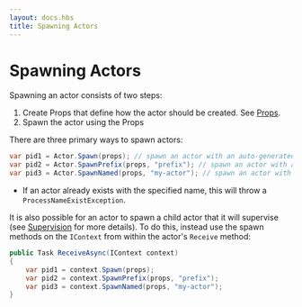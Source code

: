 ```yaml
---
layout: docs.hbs
title: Spawning Actors
---
```


# Spawning Actors

Spawning an actor consists of two steps:
1. Create Props that define how the actor should be created. See [Props](props.md).
2. Spawn the actor using the Props

There are three primary ways to spawn actors:
```csharp
var pid1 = Actor.Spawn(props); // spawn an actor with an auto-generated name
var pid2 = Actor.SpawnPrefix(props, "prefix"); // spawn an actor with a prefix followed by an auto-generated name
var pid3 = Actor.SpawnNamed(props, "my-actor"); // spawn an actor with an exact name
```
  * If an actor already exists with the specified name, this will throw a `ProcessNameExistException`.

It is also possible for an actor to spawn a child actor that it will supervise (see [Supervision](supervision.md) for more details). To do this, instead use the spawn methods on the `IContext` from within the actor's `Receive` method:
```csharp
public Task ReceiveAsync(IContext context)
{
    var pid1 = context.Spawn(props);
    var pid2 = context.SpawnPrefix(props, "prefix");
    var pid3 = context.SpawnNamed(props, "my-actor");
}
```
